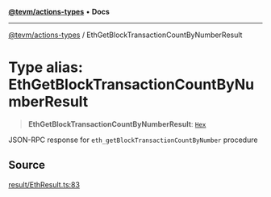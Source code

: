 [**@tevm/actions-types**](../README.md) • **Docs**

***

[@tevm/actions-types](../globals.md) / EthGetBlockTransactionCountByNumberResult

# Type alias: EthGetBlockTransactionCountByNumberResult

> **EthGetBlockTransactionCountByNumberResult**: [`Hex`](Hex.md)

JSON-RPC response for `eth_getBlockTransactionCountByNumber` procedure

## Source

[result/EthResult.ts:83](https://github.com/evmts/tevm-monorepo/blob/main/packages/actions-types/src/result/EthResult.ts#L83)
